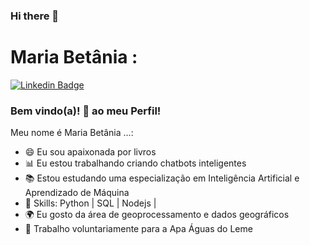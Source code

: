 ### Hi there 👋

<!--
**MariaBet/MariaBet** is a ✨ _special_ ✨ repository because its `README.md` (this file) appears on your GitHub profile.

Here are some ideas to get you started:

- 🔭 I’m currently working on ...
- 🌱 I’m currently learning ...
- 👯 I’m looking to collaborate on ...
- 🤔 I’m looking for help with ...
- 💬 Ask me about ...
- 📫 How to reach me: ...
- 😄 Pronouns: ...
- ⚡ Fun fact: ...
-->


# Maria Betânia :

[![Linkedin Badge](https://img.shields.io/badge/-LinkedIn-blue?style=flat-square&logo=Linkedin&logoColor=white&link=https://www.linkedin.com/in/maria-betania-honorio/)](https://www.linkedin.com/in/maria-betania-honorio/)


### Bem vindo(a)! 👋 ao meu Perfil!

Meu nome é Maria Betânia ...:

 - 😄 Eu sou apaixonada por livros 
 - 📊 Eu estou trabalhando criando chatbots inteligentes
 - 📚 Estou estudando uma especialização em Inteligência Artificial e Aprendizado de Máquina
 - 🔭 Skills: Python | SQL | Nodejs | 
 - 🌍 Eu gosto da área de geoprocessamento e dados geográficos
 - 🌱 Trabalho voluntariamente para a Apa Águas do Leme 
